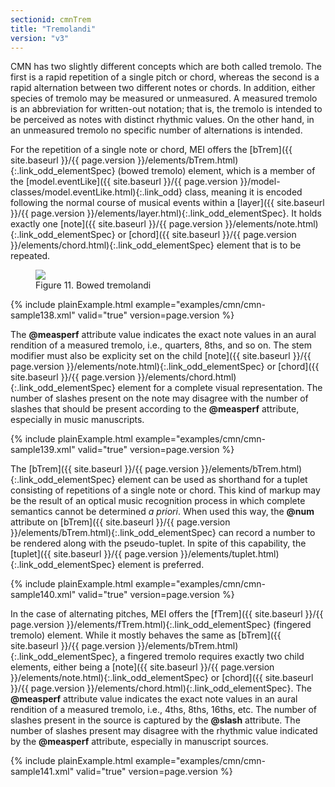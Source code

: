```yaml
---
sectionid: cmnTrem
title: "Tremolandi"
version: "v3"
---
```





CMN has two slightly different concepts which are both called tremolo. The
first is a rapid repetition of a single pitch or chord, whereas the second is a rapid
alternation between two different notes or chords. In addition, either species of
tremolo
may be measured or unmeasured. A measured tremolo is an
abbreviation for written-out notation; that is, the tremolo is intended to be perceived
as
notes with distinct rhythmic values. On the other hand, in an unmeasured tremolo no
specific number of alternations is intended.

For the repetition of a single note or chord, MEI offers the [bTrem]({{ site.baseurl }}/{{ page.version }}/elements/bTrem.html){:.link_odd_elementSpec}
(bowed tremolo) element, which is a member of the [model.eventLike]({{ site.baseurl }}/{{ page.version }}/model-classes/model.eventLike.html){:.link_odd} class, meaning it is encoded following the normal course of
musical events within a [layer]({{ site.baseurl }}/{{ page.version }}/elements/layer.html){:.link_odd_elementSpec}. It holds exactly one [note]({{ site.baseurl }}/{{ page.version }}/elements/note.html){:.link_odd_elementSpec} or [chord]({{ site.baseurl }}/{{ page.version }}/elements/chord.html){:.link_odd_elementSpec} element that is to be repeated.

<figure class="figure"><img src="{{ site.baseurl }}/Images/ExampleImages/btrem-a-20100510.png" class="img-responsive"><figcaption class="figure-caption">Figure 11. Bowed tremolandi</figcaption>
</figure>
{% include plainExample.html example="examples/cmn/cmn-sample138.xml" valid="true" version=page.version %}


The **@measperf** attribute value indicates the exact note values in an aural
rendition of a measured tremolo, i.e., quarters, 8ths, and so on. The stem modifier
must
also be explicity set on the child [note]({{ site.baseurl }}/{{ page.version }}/elements/note.html){:.link_odd_elementSpec} or [chord]({{ site.baseurl }}/{{ page.version }}/elements/chord.html){:.link_odd_elementSpec} element for a complete visual representation. The number of slashes present
on the note may disagree with the number of slashes that should be present according
to
the **@measperf** attribute, especially in music manuscripts.

{% include plainExample.html example="examples/cmn/cmn-sample139.xml" valid="true" version=page.version %}


The [bTrem]({{ site.baseurl }}/{{ page.version }}/elements/bTrem.html){:.link_odd_elementSpec} element can be used as shorthand for a tuplet consisting
of repetitions of a single note or chord. This kind of markup may be the result of
an
optical music recognition process in which complete semantics cannot be determined
*a priori*. When used this way, the **@num** attribute on [bTrem]({{ site.baseurl }}/{{ page.version }}/elements/bTrem.html){:.link_odd_elementSpec} can record a number to be rendered along with the pseudo-tuplet.
In spite of this capability, the [tuplet]({{ site.baseurl }}/{{ page.version }}/elements/tuplet.html){:.link_odd_elementSpec} element is preferred.

{% include plainExample.html example="examples/cmn/cmn-sample140.xml" valid="true" version=page.version %}


In the case of alternating pitches, MEI offers the [fTrem]({{ site.baseurl }}/{{ page.version }}/elements/fTrem.html){:.link_odd_elementSpec} (fingered
tremolo) element. While it mostly behaves the same as [bTrem]({{ site.baseurl }}/{{ page.version }}/elements/bTrem.html){:.link_odd_elementSpec}, a
fingered tremolo requires exactly two child elements, either being a [note]({{ site.baseurl }}/{{ page.version }}/elements/note.html){:.link_odd_elementSpec} or [chord]({{ site.baseurl }}/{{ page.version }}/elements/chord.html){:.link_odd_elementSpec}. The **@measperf** attribute value
indicates the exact note values in an aural rendition of a measured tremolo, i.e.,
4ths,
8ths, 16ths, etc. The number of slashes present in the source is captured by the
**@slash** attribute. The number of slashes present may disagree with the rhythmic
value indicated by the **@measperf** attribute, especially in manuscript
sources.


{% include plainExample.html example="examples/cmn/cmn-sample141.xml" valid="true" version=page.version %}


